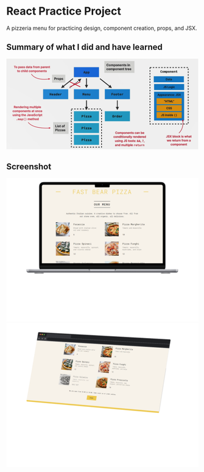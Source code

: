 # React Practice Project

A pizzeria menu for practicing design, component creation, props, and JSX.

## Summary of what I did and have learned

![Screenshot](https://github.com/SJAR03/PizzaMenu/blob/main/public/Lecture.png)

## Screenshot

![Screenshot](https://github.com/SJAR03/PizzaMenu/blob/main/public/mockup.png)
![Screenshot](https://github.com/SJAR03/PizzaMenu/blob/main/public/mockup2.png)
